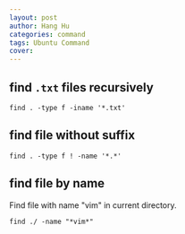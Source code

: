 ```yaml
---
layout: post
author: Hang Hu
categories: command
tags: Ubuntu Command 
cover: 
---
```


## find `.txt` files recursively

```
find . -type f -iname '*.txt'
```


## find file without suffix


```
find . -type f ! -name '*.*'
```

## find file by name

Find file with name "vim" in current directory.

```
find ./ -name "*vim*"
```